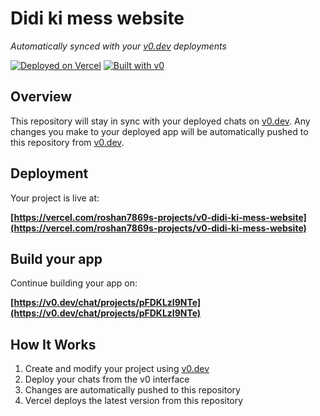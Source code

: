 # Didi ki mess website

*Automatically synced with your [v0.dev](https://v0.dev) deployments*

[![Deployed on Vercel](https://img.shields.io/badge/Deployed%20on-Vercel-black?style=for-the-badge&logo=vercel)](https://vercel.com/roshan7869s-projects/v0-didi-ki-mess-website)
[![Built with v0](https://img.shields.io/badge/Built%20with-v0.dev-black?style=for-the-badge)](https://v0.dev/chat/projects/pFDKLzl9NTe)

## Overview

This repository will stay in sync with your deployed chats on [v0.dev](https://v0.dev).
Any changes you make to your deployed app will be automatically pushed to this repository from [v0.dev](https://v0.dev).

## Deployment

Your project is live at:

**[https://vercel.com/roshan7869s-projects/v0-didi-ki-mess-website](https://vercel.com/roshan7869s-projects/v0-didi-ki-mess-website)**

## Build your app

Continue building your app on:

**[https://v0.dev/chat/projects/pFDKLzl9NTe](https://v0.dev/chat/projects/pFDKLzl9NTe)**

## How It Works

1. Create and modify your project using [v0.dev](https://v0.dev)
2. Deploy your chats from the v0 interface
3. Changes are automatically pushed to this repository
4. Vercel deploys the latest version from this repository
